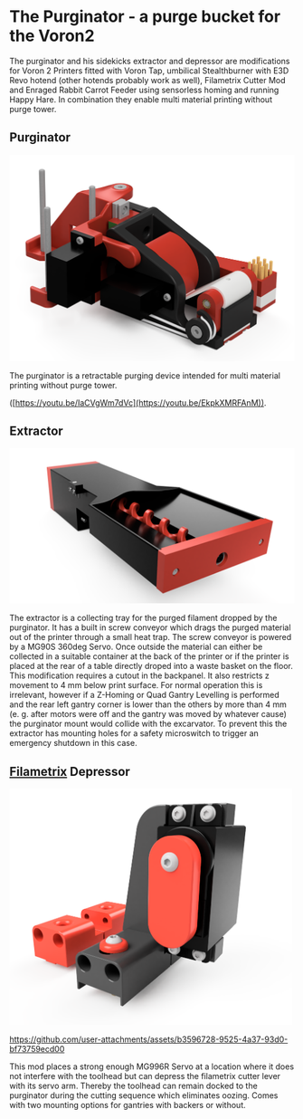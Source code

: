 # The Purginator - a purge bucket for the Voron2

The purginator and his sidekicks extractor and depressor are modifications for Voron 2 Printers fitted with Voron Tap, umbilical Stealthburner with E3D Revo hotend (other hotends probably work as well), Filametrix Cutter Mod and Enraged Rabbit Carrot Feeder using sensorless homing and running Happy Hare.
In combination they enable multi material printing without purge tower.

## Purginator

<img src="https://github.com/weuzor/purginator/blob/main/PIX/Purginator_v1.1.png" width="600">

The purginator is a retractable purging device intended for multi material printing without purge tower.

([https://youtu.be/IaCVgWm7dVc](https://youtu.be/EkpkXMRFAnM)). 


## Extractor

<img src="https://github.com/weuzor/purginator/blob/main/PIX/Excarvator.png" width="600">

The extractor is a collecting tray for the purged filament dropped by the purginator.
It has a built in screw conveyor which drags the purged material out of the printer through a small heat trap.
The screw conveyor is powered by a MG90S 360deg Servo.
Once outside the material can either be collected in a suitable container at the back of the printer or if the printer is placed at the rear of a table directly droped into a waste basket on the floor.
This modification requires a cutout in the backpanel. It also restricts z movement to 4 mm below print surface. 
For normal operation this is irrelevant, however if a Z-Homing or Quad Gantry Levelling is performed and the rear left gantry corner is lower than the others by more than 4 mm (e. g. after motors were off and the gantry was moved by whatever cause) the purginator mount would collide with the excarvator. 
To prevent this the extractor has mounting holes for a safety microswitch to trigger an emergency shutdown in this case.

## [Filametrix](https://github.com/sorted01/Filametrix) Depressor 
<img src="https://github.com/weuzor/purginator/blob/main/PIX/Depressor.png" width="500">

https://github.com/user-attachments/assets/b3596728-9525-4a37-93d0-bf73759ecd00

This mod places a strong enough MG996R Servo at a location where it does not interfere with the toolhead but can depress the filametrix cutter lever with its servo arm.
Thereby the toolhead can remain docked to the purginator during the cutting sequence which eliminates oozing.
Comes with two mounting options for gantries with backers or without.

